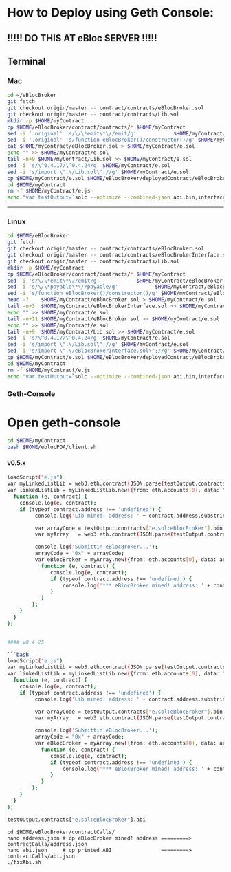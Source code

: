 # How to Deploy using Geth Console:

## !!!!! DO THIS AT eBloc SERVER !!!!!

## Terminal

### Mac

```bash
cd ~/eBlocBroker
git fetch
git checkout origin/master -- contract/contracts/eBlocBroker.sol
git checkout origin/master -- contract/contracts/Lib.sol
mkdir -p $HOME/myContract
cp $HOME/eBlocBroker/contract/contracts/* $HOME/myContract
sed -i '.original' 's/\/\*emit\*\//emit/g'            $HOME/myContract/eBlocBroker.sol
sed -i '.original' 's/function eBlocBroker()/constructor()/g' $HOME/myContract/eBlocBroker.sol
cat $HOME/myContract/eBlocBroker.sol > $HOME/myContract/e.sol
echo "" >> $HOME/myContract/e.sol
tail -n+9 $HOME/myContract/Lib.sol >> $HOME/myContract/e.sol
sed -i 's/\^0.4.17/\^0.4.24/g' $HOME/myContract/e.sol
sed -i 's/import \".\/Lib.sol\";//g' $HOME/myContract/e.sol
cp $HOME/myContract/e.sol $HOME/eBlocBroker/deployedContract/eBlocBroker.sol
cd $HOME/myContract
rm -f $HOME/myContract/e.js
echo "var testOutput=`solc --optimize --combined-json abi,bin,interface e.sol`" > $HOME/myContract/e.js
```

----------------------------------------------------------------------------------------------

### Linux

```bash
cd $HOME/eBlocBroker
git fetch
git checkout origin/master -- contract/contracts/eBlocBroker.sol
git checkout origin/master -- contract/contracts/eBlocBrokerInterface.sol
git checkout origin/master -- contract/contracts/Lib.sol
mkdir -p $HOME/myContract
cp $HOME/eBlocBroker/contract/contracts/* $HOME/myContract
sed -i 's/\/\*emit\*\//emit/g'            $HOME/myContract/eBlocBroker.sol
sed -i 's/\/\*payable\*\//payable/g'            $HOME/myContract/eBlocBroker.sol
sed -i 's/function eBlocBroker()/constructor()/g' $HOME/myContract/eBlocBroker.sol
head -7    $HOME/myContract/eBlocBroker.sol > $HOME/myContract/e.sol 
tail -n+3  $HOME/myContract/eBlocBrokerInterface.sol >> $HOME/myContract/e.sol
echo "" >> $HOME/myContract/e.sol 
tail -n+11 $HOME/myContract/eBlocBroker.sol >> $HOME/myContract/e.sol
echo "" >> $HOME/myContract/e.sol 
tail -n+9  $HOME/myContract/Lib.sol >> $HOME/myContract/e.sol
sed -i 's/\^0.4.17/\^0.4.24/g' $HOME/myContract/e.sol
sed -i 's/import \".\/Lib.sol\";//g' $HOME/myContract/e.sol
sed -i 's/import \".\/eBlocBrokerInterface.sol\";//g' $HOME/myContract/e.sol
cp $HOME/myContract/e.sol $HOME/eBlocBroker/deployedContract/eBlocBroker.sol
cd $HOME/myContract
rm -f $HOME/myContract/e.js
echo "var testOutput=`solc --optimize --combined-json abi,bin,interface e.sol`" > $HOME/myContract/e.js
```

### Geth-Console

# Open geth-console

```bash
cd $HOME/myContract
bash $HOME/eblocPOA/client.sh
```

#### v0.5.x

```bash
loadScript("e.js")
var myLinkedListLib = web3.eth.contract(JSON.parse(testOutput.contracts["e.sol:Lib"].abi))
var linkedListLib = myLinkedListLib.new({from: eth.accounts[0], data: "0x" + testOutput.contracts["e.sol:Lib"].bin, gas: 4700000},
  function (e, contract) {
    console.log(e, contract);
    if (typeof contract.address !== 'undefined') {
         console.log('Lib mined! address: ' + contract.address.substring(2) + ' transactionHash: ' + contract.transactionHash);

         var arrayCode = testOutput.contracts["e.sol:eBlocBroker"].bin.replace(/__\$e6336c56514d5fcaf1e838570aebaf012d\$__+/g, contract.address.substring(2))
         var myArray   = web3.eth.contract(JSON.parse(testOutput.contracts["e.sol:eBlocBroker"].abi));

	     console.log('Submittin eBlocBroker...');
		 arrayCode = "0x" + arrayCode;
         var eBlocBroker = myArray.new({from: eth.accounts[0], data: arrayCode, gas: 6000000},
           function (e, contract) {
              console.log(e, contract);
              if (typeof contract.address !== 'undefined') {
                  console.log('*** eBlocBroker mined! address: ' + contract.address + ' transactionHash: ' + contract.transactionHash);
              }
           }
        );
    }
  }
);


#### v0.4.25

```bash
loadScript("e.js")
var myLinkedListLib = web3.eth.contract(JSON.parse(testOutput.contracts["e.sol:Lib"].abi))
var linkedListLib = myLinkedListLib.new({from: eth.accounts[0], data: "0x" + testOutput.contracts["e.sol:Lib"].bin, gas: 4700000},
  function (e, contract) {
    console.log(e, contract);
    if (typeof contract.address !== 'undefined') {
         console.log('Lib mined! address: ' + contract.address.substring(2) + ' transactionHash: ' + contract.transactionHash);

         var arrayCode = testOutput.contracts["e.sol:eBlocBroker"].bin.replace(/__e.sol:Lib__________________+/g, contract.address.substring(2))
         var myArray   = web3.eth.contract(JSON.parse(testOutput.contracts["e.sol:eBlocBroker"].abi));

	     console.log('Submittin eBlocBroker...');
		 arrayCode = "0x" + arrayCode;
         var eBlocBroker = myArray.new({from: eth.accounts[0], data: arrayCode, gas: 6000000},
           function (e, contract) {
              console.log(e, contract);
              if (typeof contract.address !== 'undefined') {
                  console.log('*** eBlocBroker mined! address: ' + contract.address + ' transactionHash: ' + contract.transactionHash);
              }
           }
        );
    }
  }
);

testOutput.contracts["e.sol:eBlocBroker"].abi
```

```
cd $HOME/eBlocBroker/contractCalls/
nano address.json # cp eBlocBroker mined! address =========> contractCalls/address.json
nano abi.json     # cp printed_ABI                =========> contractCalls/abi.json
./fixAbi.sh
```
